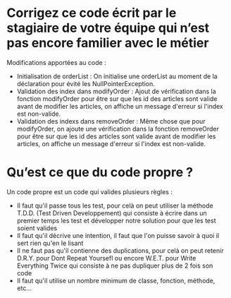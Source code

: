 # Corrigez ce code écrit par le stagiaire de votre équipe qui n’est pas encore familier avec le métier

Modifications apportées au code :

- Initialisation de orderList : On initialise une orderList au moment de la déclaration pour évité les NullPointerException.
- Validation des index dans modifyOrder : Ajout de vérification dans la fonction modifyOrder pour être sur que les id des articles sont valide avant de modifier les articles, on affiche un message d'erreur si l'index est non-valide.
- Validation des indexs dans removeOrder : Même chose que pour modifyOrder, on ajoute une vérification dans la fonction removeOrder pour être sur que les id des articles sont valide avant de modifier les articles, on affiche un message d'erreur si l'index est non-valide.

# Qu’est ce que du code propre ?

Un code propre est un code qui valides plusieurs règles :

- Il faut qu'il passe tous les test, pour celà on peut utiliser la méthode T.D.D. (Test Driven Developpement) qui consiste à écrire dans un premier temps les test et développer notre solution pour que les test soient valides
- Il faut qu'il décrive une intention, il faut que l'on puisse savoir à quoi il sert rien qu'en le lisant
- Il ne faut pas qu'il contienne des duplications, pour celà on peut retenir D.R.Y. pour Dont Repeat Yoursefl ou encore W.E.T. pour Write Everything Twice qui consiste à ne pas dupliquer plus de 2 fois son code
- Il faut qu'il utilise un nombre minimum de classe, fonction, méthode, etc...

